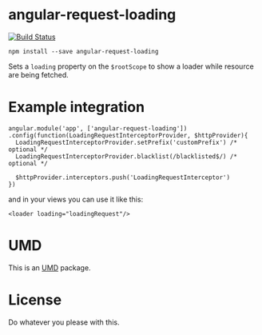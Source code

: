 angular-request-loading
=======================

[![Build Status](https://travis-ci.org/christian-fei/angular-request-loading.svg)](https://travis-ci.org/christian-fei/angular-request-loading)

```
npm install --save angular-request-loading
```

Sets a `loading` property on the `$rootScope` to show a loader
while resource are being fetched.

# Example integration

```
angular.module('app', ['angular-request-loading'])
.config(function(LoadingRequestInterceptorProvider, $httpProvider){
  LoadingRequestInterceptorProvider.setPrefix('customPrefix') /* optional */
  LoadingRequestInterceptorProvider.blacklist(/blacklisted$/) /* optional */

  $httpProvider.interceptors.push('LoadingRequestInterceptor')
})
```

and in your views you can use it like this:

```
<loader loading="loadingRequest"/>
```

# UMD

This is an [UMD](https://github.com/umdjs/umd) package.

# License

Do whatever you please with this.
